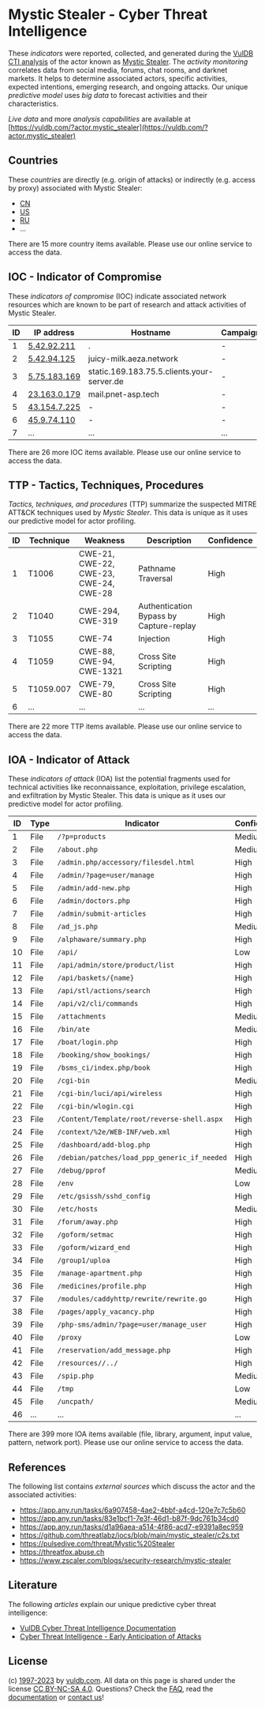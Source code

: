 # Mystic Stealer - Cyber Threat Intelligence

These _indicators_ were reported, collected, and generated during the [VulDB CTI analysis](https://vuldb.com/?kb.cti) of the actor known as [Mystic Stealer](https://vuldb.com/?actor.mystic_stealer). The _activity monitoring_ correlates data from social media, forums, chat rooms, and darknet markets. It helps to determine associated actors, specific activities, expected intentions, emerging research, and ongoing attacks. Our unique _predictive model_ uses _big data_ to forecast activities and their characteristics.

_Live data_ and more _analysis capabilities_ are available at [https://vuldb.com/?actor.mystic_stealer](https://vuldb.com/?actor.mystic_stealer)

## Countries

These _countries_ are directly (e.g. origin of attacks) or indirectly (e.g. access by proxy) associated with Mystic Stealer:

* [CN](https://vuldb.com/?country.cn)
* [US](https://vuldb.com/?country.us)
* [RU](https://vuldb.com/?country.ru)
* ...

There are 15 more country items available. Please use our online service to access the data.

## IOC - Indicator of Compromise

These _indicators of compromise_ (IOC) indicate associated network resources which are known to be part of research and attack activities of Mystic Stealer.

ID | IP address | Hostname | Campaign | Confidence
-- | ---------- | -------- | -------- | ----------
1 | [5.42.92.211](https://vuldb.com/?ip.5.42.92.211) | . | - | High
2 | [5.42.94.125](https://vuldb.com/?ip.5.42.94.125) | juicy-milk.aeza.network | - | High
3 | [5.75.183.169](https://vuldb.com/?ip.5.75.183.169) | static.169.183.75.5.clients.your-server.de | - | High
4 | [23.163.0.179](https://vuldb.com/?ip.23.163.0.179) | mail.pnet-asp.tech | - | High
5 | [43.154.7.225](https://vuldb.com/?ip.43.154.7.225) | - | - | High
6 | [45.9.74.110](https://vuldb.com/?ip.45.9.74.110) | - | - | High
7 | ... | ... | ... | ...

There are 26 more IOC items available. Please use our online service to access the data.

## TTP - Tactics, Techniques, Procedures

_Tactics, techniques, and procedures_ (TTP) summarize the suspected MITRE ATT&CK techniques used by _Mystic Stealer_. This data is unique as it uses our predictive model for actor profiling.

ID | Technique | Weakness | Description | Confidence
-- | --------- | -------- | ----------- | ----------
1 | T1006 | CWE-21, CWE-22, CWE-23, CWE-24, CWE-28 | Pathname Traversal | High
2 | T1040 | CWE-294, CWE-319 | Authentication Bypass by Capture-replay | High
3 | T1055 | CWE-74 | Injection | High
4 | T1059 | CWE-88, CWE-94, CWE-1321 | Cross Site Scripting | High
5 | T1059.007 | CWE-79, CWE-80 | Cross Site Scripting | High
6 | ... | ... | ... | ...

There are 22 more TTP items available. Please use our online service to access the data.

## IOA - Indicator of Attack

These _indicators of attack_ (IOA) list the potential fragments used for technical activities like reconnaissance, exploitation, privilege escalation, and exfiltration by Mystic Stealer. This data is unique as it uses our predictive model for actor profiling.

ID | Type | Indicator | Confidence
-- | ---- | --------- | ----------
1 | File | `/?p=products` | Medium
2 | File | `/about.php` | Medium
3 | File | `/admin.php/accessory/filesdel.html` | High
4 | File | `/admin/?page=user/manage` | High
5 | File | `/admin/add-new.php` | High
6 | File | `/admin/doctors.php` | High
7 | File | `/admin/submit-articles` | High
8 | File | `/ad_js.php` | Medium
9 | File | `/alphaware/summary.php` | High
10 | File | `/api/` | Low
11 | File | `/api/admin/store/product/list` | High
12 | File | `/api/baskets/{name}` | High
13 | File | `/api/stl/actions/search` | High
14 | File | `/api/v2/cli/commands` | High
15 | File | `/attachments` | Medium
16 | File | `/bin/ate` | Medium
17 | File | `/boat/login.php` | High
18 | File | `/booking/show_bookings/` | High
19 | File | `/bsms_ci/index.php/book` | High
20 | File | `/cgi-bin` | Medium
21 | File | `/cgi-bin/luci/api/wireless` | High
22 | File | `/cgi-bin/wlogin.cgi` | High
23 | File | `/Content/Template/root/reverse-shell.aspx` | High
24 | File | `/context/%2e/WEB-INF/web.xml` | High
25 | File | `/dashboard/add-blog.php` | High
26 | File | `/debian/patches/load_ppp_generic_if_needed` | High
27 | File | `/debug/pprof` | Medium
28 | File | `/env` | Low
29 | File | `/etc/gsissh/sshd_config` | High
30 | File | `/etc/hosts` | Medium
31 | File | `/forum/away.php` | High
32 | File | `/goform/setmac` | High
33 | File | `/goform/wizard_end` | High
34 | File | `/group1/uploa` | High
35 | File | `/manage-apartment.php` | High
36 | File | `/medicines/profile.php` | High
37 | File | `/modules/caddyhttp/rewrite/rewrite.go` | High
38 | File | `/pages/apply_vacancy.php` | High
39 | File | `/php-sms/admin/?page=user/manage_user` | High
40 | File | `/proxy` | Low
41 | File | `/reservation/add_message.php` | High
42 | File | `/resources//../` | High
43 | File | `/spip.php` | Medium
44 | File | `/tmp` | Low
45 | File | `/uncpath/` | Medium
46 | ... | ... | ...

There are 399 more IOA items available (file, library, argument, input value, pattern, network port). Please use our online service to access the data.

## References

The following list contains _external sources_ which discuss the actor and the associated activities:

* https://app.any.run/tasks/6a907458-4ae2-4bbf-a4cd-120e7c7c5b60
* https://app.any.run/tasks/83e1bcf1-7e3f-46d1-b87f-9dc761b34cd0
* https://app.any.run/tasks/d1a96aea-a514-4f86-acd7-e9391a8ec959
* https://github.com/threatlabz/iocs/blob/main/mystic_stealer/c2s.txt
* https://pulsedive.com/threat/Mystic%20Stealer
* https://threatfox.abuse.ch
* https://www.zscaler.com/blogs/security-research/mystic-stealer

## Literature

The following _articles_ explain our unique predictive cyber threat intelligence:

* [VulDB Cyber Threat Intelligence Documentation](https://vuldb.com/?kb.cti)
* [Cyber Threat Intelligence - Early Anticipation of Attacks](https://www.scip.ch/en/?labs.20201022)

## License

(c) [1997-2023](https://vuldb.com/?kb.changelog) by [vuldb.com](https://vuldb.com/?kb.about). All data on this page is shared under the license [CC BY-NC-SA 4.0](https://creativecommons.org/licenses/by-nc-sa/4.0/). Questions? Check the [FAQ](https://vuldb.com/?kb.faq), read the [documentation](https://vuldb.com/?kb) or [contact us](https://vuldb.com/?contact)!
